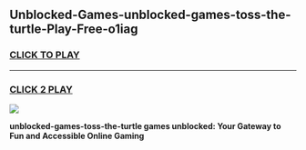 
## Unblocked-Games-unblocked-games-toss-the-turtle-Play-Free-o1iag
<h3>
<a href="https://premium76.site?title=unblocked-games-toss-the-turtle&ref=23A">CLICK TO PLAY</a></h3>
<hr>

<h3>
<a href="https://premium76.site?title=unblocked-games-toss-the-turtle&ref=23A">CLICK 2 PLAY</a>
  
</h3>

<a href="https://premium76.site?title=unblocked-games-toss-the-turtle&ref=23A"><img src="https://clearcache.store/games.png"></a>


**unblocked-games-toss-the-turtle games unblocked: Your Gateway to Fun and Accessible Online Gaming**
